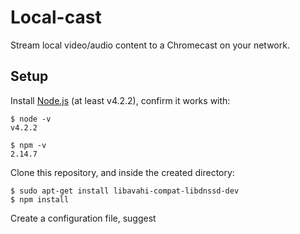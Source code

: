 # Local-cast

Stream local video/audio content to a Chromecast on your network.

## Setup

Install [Node.js](https://nodejs.org/en/download/) (at least v4.2.2), confirm it works with:

    $ node -v
    v4.2.2

    $ npm -v
    2.14.7

Clone this repository, and inside the created directory:

    $ sudo apt-get install libavahi-compat-libdnssd-dev
    $ npm install

Create a configuration file, suggest
